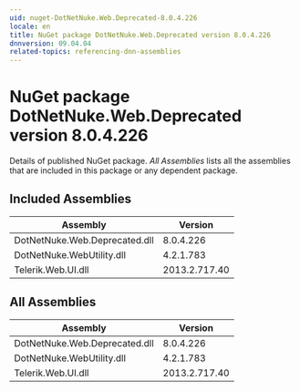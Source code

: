 ```yaml
---
uid: nuget-DotNetNuke.Web.Deprecated-8.0.4.226
locale: en
title: NuGet package DotNetNuke.Web.Deprecated version 8.0.4.226
dnnversion: 09.04.04
related-topics: referencing-dnn-assemblies
---
```


# NuGet package DotNetNuke.Web.Deprecated version 8.0.4.226
Details of published NuGet package.
*All Assemblies* lists all the assemblies that are included in this package or any dependent package.

## Included Assemblies

|Assembly|Version|
|---|---|
|DotNetNuke.Web.Deprecated.dll|8.0.4.226|
|DotNetNuke.WebUtility.dll|4.2.1.783|
|Telerik.Web.UI.dll|2013.2.717.40|

## All Assemblies

|Assembly|Version|
|---|---|
|DotNetNuke.Web.Deprecated.dll|8.0.4.226|
|DotNetNuke.WebUtility.dll|4.2.1.783|
|Telerik.Web.UI.dll|2013.2.717.40|


